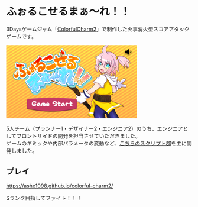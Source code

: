 # ふぉるこせるまぁ～れ！！

3Daysゲームジャム「[ColorfulCharm2](https://peatix.com/event/1889715)」で制作した火事消火型スコアアタックゲームです。

<img src="https://raw.githubusercontent.com/ashe1098/colorful-charm2/main/images/title.png" width=70%>

5人チーム（プランナー1・デザイナー2・エンジニア2）のうち、エンジニアとしてフロントサイドの開発を担当させていただきました。  
ゲームのギミックや内部パラメータの変動など、[こちらのスクリプト郡](/main/Scripts/GamePlay)を主に開発しました。

## プレイ

https://ashe1098.github.io/colorful-charm2/

Sランク目指してファイト！！！
